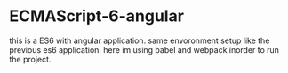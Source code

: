 # ECMAScript-6-angular
this is a ES6 with angular application. same envoronment setup like the previous es6 application.
here im using babel and webpack inorder to run the project.
